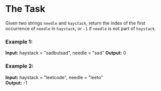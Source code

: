 # The Task

Given two strings `needle` and `haystack`, return the index of the first occurrence of `needle` in `haystack`, or `-1` if `needle` is not part of `haystack`.

### Example 1:

**Input:** haystack = "sadbutsad", needle = "sad" 
**Output:** 0

### Example 2:

**Input:** haystack = "leetcode", needle = "leeto"  
**Output:** -1
